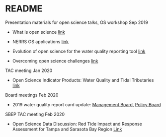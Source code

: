 # README

Presentation materials for open science talks, OS workshop Sep 2019

* What is open science [link](http://tbep-tech.github.io/tbep-os-presentations/what_is_os.html)

* NERRS OS applications [link](http://tbep-tech.github.io/tbep-os-presentations/SWMPrats_pres.html)

* Evolution of open science for the water quality reporting tool [link](http://tbep-tech.github.io/tbep-os-presentations/evolution_reporting.html)

* Overcoming open science challenges [link](http://tbep-tech.github.io/tbep-os-presentations/challenges_for_os.html)

TAC meeting Jan 2020

* Open Science Indicator Products: Water Quality and Tidal Tributaries [link](http://tbep-tech.github.io/tbep-os-presentations/opensci_products.html)

Board meetings Feb 2020

* 2019 water quality report card update: [Management Board](http://tbep-tech.github.io/tbep-os-presentations/wq_report_card_2019.html), [Policy Board](http://tbep-tech.github.io/tbep-os-presentations/wq_report_card_2019_PB.html)

SBEP TAC meeting Feb 2020

* Open Science Data Discussion: Red Tide Impact and Response Assessment for Tampa and Sarasota Bay Region [Link](http://tbep-tech.github.io/tbep-os-presentations/red_tides_and_open_science.html)